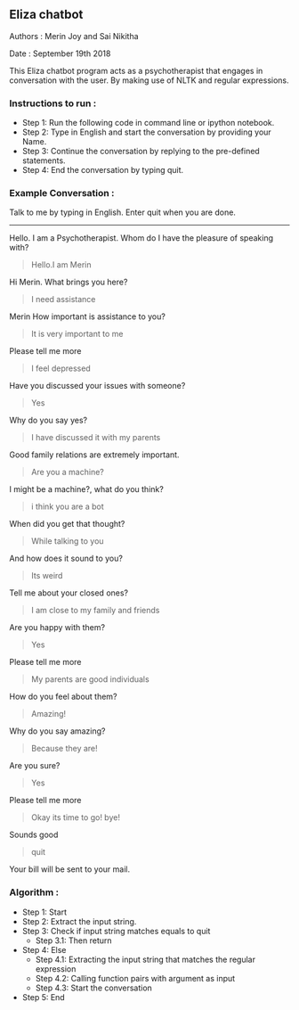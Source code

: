 ## Eliza chatbot

Authors : Merin Joy and Sai Nikitha

Date : September 19th 2018

This Eliza chatbot program acts as a psychotherapist that engages in conversation with the user. By making use of NLTK and regular expressions.


### Instructions to run :

* Step 1: Run the following code in command line or ipython notebook.
* Step 2: Type in English and start the conversation by providing your Name.
* Step 3: Continue the conversation by replying to the pre-defined statements.
* Step 4: End the conversation by typing quit.


### Example Conversation :


Talk to me by typing in English. Enter quit when you are done.

---
Hello. I am a Psychotherapist. Whom do I have the pleasure of speaking with?

>Hello.I am Merin

Hi  Merin. What brings you here?

>I need assistance

 Merin How important is assistance to you?
 
>It is very important to me

Please tell me more

>I feel depressed

Have you discussed your issues with someone?

>Yes

Why do you say yes?

>I have discussed it with my parents

Good family relations are extremely important.

>Are you a machine?

I might be a machine?, what do you think?

>i think you are a bot

When did you get that thought?

>While talking to you

And how does it sound to you?

>Its weird

Tell me about your closed ones?

>I am close to my family and friends

Are you happy with them?

>Yes

Please tell me more

>My parents are good individuals

How do you feel about them?

>Amazing!

Why do you say amazing?

>Because they are!

Are you sure?

>Yes

Please tell me more

>Okay its time to go! bye!

Sounds good

>quit

Your bill will be sent to your mail.


### Algorithm :

* Step 1: Start
* Step 2: Extract the input string.
* Step 3: Check if input string matches equals to quit
   * Step 3.1: Then return
* Step 4: Else
   * Step 4.1: Extracting the input string that matches the regular expression
   * Step 4.2: Calling function pairs with argument as input
   * Step 4.3: Start the conversation
* Step 5: End
